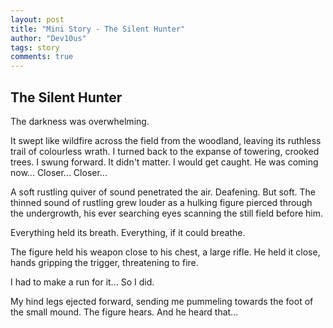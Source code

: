 ```yaml
---
layout: post
title: "Mini Story - The Silent Hunter"
author: "Dev10us"
tags: story
comments: true
---
```


## The Silent Hunter

The darkness was overwhelming. 

It swept like wildfire across the field from the woodland, leaving its ruthless trail of colourless wrath. 
I turned back to the expanse of towering, crooked trees. I swung forward. It didn't matter. I would get caught. He was coming now... Closer... Closer...

A soft rustling quiver of sound penetrated the air. Deafening. But soft. The thinned sound of rustling grew louder as a hulking figure pierced through the undergrowth, his ever searching eyes scanning the still field before him.

Everything held its breath. Everything, if it could breathe.

The figure held his weapon close to his chest, a large rifle. He held it close, hands gripping the trigger, threatening to fire.

I had to make a run for it...
So I did.

My hind legs ejected forward, sending me pummeling towards the foot of the small mound.
The figure hears. And he heard that...
